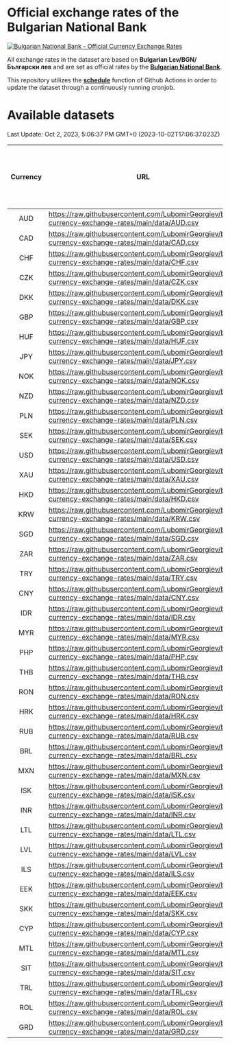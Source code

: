 # Official exchange rates of the Bulgarian National Bank

[![Bulgarian National Bank - Official Currency Exchange Rates](https://github.com/LubomirGeorgiev/bnb-currency-exchange-rates/actions/workflows/update-rates.yml/badge.svg?branch=main)](https://github.com/LubomirGeorgiev/bnb-currency-exchange-rates/actions/workflows/update-rates.yml)

All exchange rates in the dataset are based on **Bulgarian Lev/BGN/Български лев** and are set as official rates by the [**Bulgarian National Bank**](https://www.bnb.bg/Statistics/StExternalSector/StExchangeRates/StERForeignCurrencies/index.htm?toLang=_EN).

This repository utilizes the [**schedule**](https://docs.github.com/en/actions/reference/events-that-trigger-workflows) function of Github Actions in order to update the dataset through a continuously running cronjob.

# Available datasets

<!-- START LINKS (DO NOT EVER FU*ING DELETE THIS COMMENT FOR THE LOVE OF YOUR LIFE!!! IF YOU ARE CURIOS HOW IT WORKS, YOU CAN HAVE A LOOK AT ./src/updateReadme.ts) -->

Last Update: Oct 2, 2023, 5:06:37 PM GMT+0 (2023-10-02T17:06:37.023Z)

| Currency | URL                                                                                             | Number of records | Number of missing days that were filled in |
| :------: | ----------------------------------------------------------------------------------------------- | :---------------: | :----------------------------------------: |
|   AUD    | https://raw.githubusercontent.com/LubomirGeorgiev/bnb-currency-exchange-rates/main/data/AUD.csv |       8632        |                    2666                    |
|   CAD    | https://raw.githubusercontent.com/LubomirGeorgiev/bnb-currency-exchange-rates/main/data/CAD.csv |       8632        |                    2666                    |
|   CHF    | https://raw.githubusercontent.com/LubomirGeorgiev/bnb-currency-exchange-rates/main/data/CHF.csv |       8632        |                    2666                    |
|   CZK    | https://raw.githubusercontent.com/LubomirGeorgiev/bnb-currency-exchange-rates/main/data/CZK.csv |       8632        |                    2666                    |
|   DKK    | https://raw.githubusercontent.com/LubomirGeorgiev/bnb-currency-exchange-rates/main/data/DKK.csv |       8632        |                    2666                    |
|   GBP    | https://raw.githubusercontent.com/LubomirGeorgiev/bnb-currency-exchange-rates/main/data/GBP.csv |       8632        |                    2666                    |
|   HUF    | https://raw.githubusercontent.com/LubomirGeorgiev/bnb-currency-exchange-rates/main/data/HUF.csv |       8632        |                    2666                    |
|   JPY    | https://raw.githubusercontent.com/LubomirGeorgiev/bnb-currency-exchange-rates/main/data/JPY.csv |       8632        |                    2666                    |
|   NOK    | https://raw.githubusercontent.com/LubomirGeorgiev/bnb-currency-exchange-rates/main/data/NOK.csv |       8632        |                    2666                    |
|   NZD    | https://raw.githubusercontent.com/LubomirGeorgiev/bnb-currency-exchange-rates/main/data/NZD.csv |       8632        |                    2666                    |
|   PLN    | https://raw.githubusercontent.com/LubomirGeorgiev/bnb-currency-exchange-rates/main/data/PLN.csv |       8632        |                    2666                    |
|   SEK    | https://raw.githubusercontent.com/LubomirGeorgiev/bnb-currency-exchange-rates/main/data/SEK.csv |       8632        |                    2666                    |
|   USD    | https://raw.githubusercontent.com/LubomirGeorgiev/bnb-currency-exchange-rates/main/data/USD.csv |       8632        |                    2666                    |
|   XAU    | https://raw.githubusercontent.com/LubomirGeorgiev/bnb-currency-exchange-rates/main/data/XAU.csv |       8632        |                    2668                    |
|   HKD    | https://raw.githubusercontent.com/LubomirGeorgiev/bnb-currency-exchange-rates/main/data/HKD.csv |       8334        |                    2579                    |
|   KRW    | https://raw.githubusercontent.com/LubomirGeorgiev/bnb-currency-exchange-rates/main/data/KRW.csv |       8334        |                    2579                    |
|   SGD    | https://raw.githubusercontent.com/LubomirGeorgiev/bnb-currency-exchange-rates/main/data/SGD.csv |       8334        |                    2579                    |
|   ZAR    | https://raw.githubusercontent.com/LubomirGeorgiev/bnb-currency-exchange-rates/main/data/ZAR.csv |       8334        |                    2579                    |
|   TRY    | https://raw.githubusercontent.com/LubomirGeorgiev/bnb-currency-exchange-rates/main/data/TRY.csv |       6814        |                    2107                    |
|   CNY    | https://raw.githubusercontent.com/LubomirGeorgiev/bnb-currency-exchange-rates/main/data/CNY.csv |       6694        |                    2071                    |
|   IDR    | https://raw.githubusercontent.com/LubomirGeorgiev/bnb-currency-exchange-rates/main/data/IDR.csv |       6694        |                    2071                    |
|   MYR    | https://raw.githubusercontent.com/LubomirGeorgiev/bnb-currency-exchange-rates/main/data/MYR.csv |       6694        |                    2071                    |
|   PHP    | https://raw.githubusercontent.com/LubomirGeorgiev/bnb-currency-exchange-rates/main/data/PHP.csv |       6694        |                    2071                    |
|   THB    | https://raw.githubusercontent.com/LubomirGeorgiev/bnb-currency-exchange-rates/main/data/THB.csv |       6694        |                    2071                    |
|   RON    | https://raw.githubusercontent.com/LubomirGeorgiev/bnb-currency-exchange-rates/main/data/RON.csv |       6638        |                    2056                    |
|   HRK    | https://raw.githubusercontent.com/LubomirGeorgiev/bnb-currency-exchange-rates/main/data/HRK.csv |       6420        |                    1984                    |
|   RUB    | https://raw.githubusercontent.com/LubomirGeorgiev/bnb-currency-exchange-rates/main/data/RUB.csv |       6116        |                    1887                    |
|   BRL    | https://raw.githubusercontent.com/LubomirGeorgiev/bnb-currency-exchange-rates/main/data/BRL.csv |       5732        |                    1782                    |
|   MXN    | https://raw.githubusercontent.com/LubomirGeorgiev/bnb-currency-exchange-rates/main/data/MXN.csv |       5732        |                    1782                    |
|   ISK    | https://raw.githubusercontent.com/LubomirGeorgiev/bnb-currency-exchange-rates/main/data/ISK.csv |       5632        |                    1744                    |
|   INR    | https://raw.githubusercontent.com/LubomirGeorgiev/bnb-currency-exchange-rates/main/data/INR.csv |       5363        |                    1666                    |
|   LTL    | https://raw.githubusercontent.com/LubomirGeorgiev/bnb-currency-exchange-rates/main/data/LTL.csv |       5146        |                    1575                    |
|   LVL    | https://raw.githubusercontent.com/LubomirGeorgiev/bnb-currency-exchange-rates/main/data/LVL.csv |       4783        |                    1463                    |
|   ILS    | https://raw.githubusercontent.com/LubomirGeorgiev/bnb-currency-exchange-rates/main/data/ILS.csv |       4640        |                    1448                    |
|   EEK    | https://raw.githubusercontent.com/LubomirGeorgiev/bnb-currency-exchange-rates/main/data/EEK.csv |       3989        |                    1215                    |
|   SKK    | https://raw.githubusercontent.com/LubomirGeorgiev/bnb-currency-exchange-rates/main/data/SKK.csv |       2966        |                    908                     |
|   CYP    | https://raw.githubusercontent.com/LubomirGeorgiev/bnb-currency-exchange-rates/main/data/CYP.csv |       2896        |                    880                     |
|   MTL    | https://raw.githubusercontent.com/LubomirGeorgiev/bnb-currency-exchange-rates/main/data/MTL.csv |       2598        |                    793                     |
|   SIT    | https://raw.githubusercontent.com/LubomirGeorgiev/bnb-currency-exchange-rates/main/data/SIT.csv |       2541        |                    777                     |
|   TRL    | https://raw.githubusercontent.com/LubomirGeorgiev/bnb-currency-exchange-rates/main/data/TRL.csv |       1816        |                    557                     |
|   ROL    | https://raw.githubusercontent.com/LubomirGeorgiev/bnb-currency-exchange-rates/main/data/ROL.csv |       1696        |                    523                     |
|   GRD    | https://raw.githubusercontent.com/LubomirGeorgiev/bnb-currency-exchange-rates/main/data/GRD.csv |        357        |                    105                     |

<!-- END LINKS (DO NOT EVER FU*ING DELETE THIS COMMENT FOR THE LOVE OF YOUR LIFE!!! IF YOU ARE CURIOS HOW IT WORKS, YOU CAN HAVE A LOOK AT ./src/updateReadme.ts) -->
